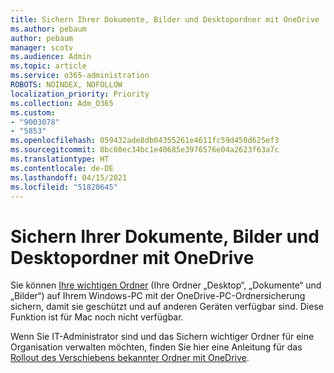 ```yaml
---
title: Sichern Ihrer Dokumente, Bilder und Desktopordner mit OneDrive
ms.author: pebaum
author: pebaum
manager: scotv
ms.audience: Admin
ms.topic: article
ms.service: o365-administration
ROBOTS: NOINDEX, NOFOLLOW
localization_priority: Priority
ms.collection: Adm_O365
ms.custom:
- "9003078"
- "5853"
ms.openlocfilehash: 059432ade8db04355261e4611fc59d450d625ef3
ms.sourcegitcommit: 8bc60ec34bc1e40685e3976576e04a2623f63a7c
ms.translationtype: HT
ms.contentlocale: de-DE
ms.lasthandoff: 04/15/2021
ms.locfileid: "51820645"
---
```

# <a name="back-up-your-documents-pictures-and-desktop-folders-with-onedrive"></a>Sichern Ihrer Dokumente, Bilder und Desktopordner mit OneDrive

Sie können [Ihre wichtigen Ordner](https://support.office.com/article/d61a7930-a6fb-4b95-b28a-6552e77c3057) (Ihre Ordner „Desktop“, „Dokumente“ und „Bilder“) auf Ihrem Windows-PC mit der OneDrive-PC-Ordnersicherung sichern, damit sie geschützt und auf anderen Geräten verfügbar sind. Diese Funktion ist für Mac noch nicht verfügbar.  

Wenn Sie IT-Administrator sind und das Sichern wichtiger Ordner für eine Organisation verwalten möchten, finden Sie hier eine Anleitung für das [Rollout des Verschiebens bekannter Ordner mit OneDrive](https://docs.microsoft.com/onedrive/redirect-known-folders).
